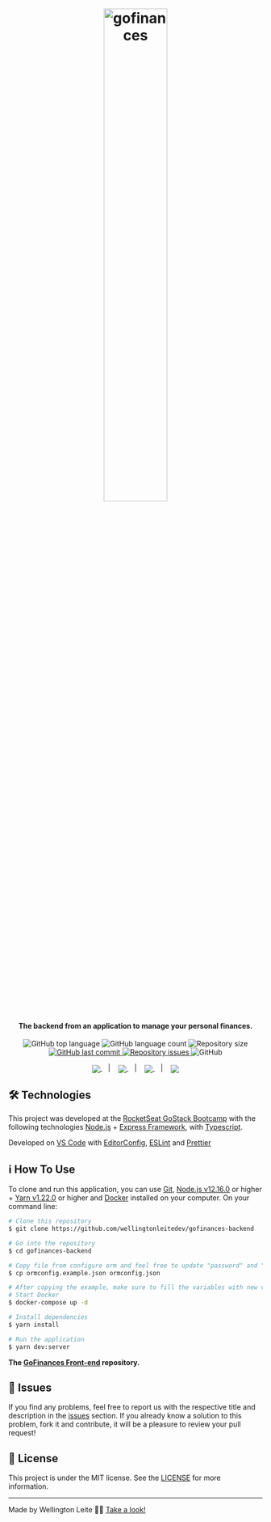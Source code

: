 <h1 align="center">
    <img width="50%" alt="gofinances" src="https://github.com/wellingtonleitedev/gofinances/blob/master/src/assets/logo.svg" />
    <br><br>
</h1>

<h4 align="center">
  The backend from an application to manage your personal finances.
</h4>
<p align="center">
  <img alt="GitHub top language" src="https://img.shields.io/github/languages/top/wellingtonleitedev/gofinances-backend.svg">

  <img alt="GitHub language count" src="https://img.shields.io/github/languages/count/wellingtonleitedev/gofinances-backend.svg">

  <img alt="Repository size" src="https://img.shields.io/github/repo-size/wellingtonleitedev/gofinances-backend.svg">
  <a href="https://github.com/wellingtonleitedev/gofinances-backend/commits/master">
    <img alt="GitHub last commit" src="https://img.shields.io/github/last-commit/wellingtonleitedev/gofinances-backend.svg">
  </a>

  <a href="https://github.com/wellingtonleitedev/gofinances-backend/issues">
    <img alt="Repository issues" src="https://img.shields.io/github/issues/wellingtonleitedev/gofinances-backend.svg">
  </a>
  
  <!--<a href="https://app.codacy.com/manual/wellingtonleitedev/gofinances-backend?utm_source=github.com&utm_medium=referral&utm_content=wellingtonleitedev/gofinances-backend&utm_campaign=Badge_Grade_Dashboard">
    <img src="https://api.codacy.com/project/badge/Grade/2a1eec01a9db4cf1ad802051ca4b9ece"/>
  </a>-->

  <img alt="GitHub" src="https://img.shields.io/github/license/wellingtonleitedev/gofinances-backend.svg">
</p>

<p align="center">
  <a href="#rocket-technologies">
    <img align="center" src="https://img.shields.io/badge/teste-Technologies-a5a5a5"/>
  </a>&nbsp;&nbsp;&nbsp;|&nbsp;&nbsp;&nbsp;
  <a href="#information_source-how-to-use">
    <img align="center" src="https://img.shields.io/badge/How_To_Use-a5a5a5"/>
  </a>&nbsp;&nbsp;&nbsp;|&nbsp;&nbsp;&nbsp;
  <a href="#bug-issues">
    <img align="center" src="https://img.shields.io/badge/Issues-a5a5a5"/>
  </a>&nbsp;&nbsp;&nbsp;|&nbsp;&nbsp;&nbsp;
  <a href="#memo-license">
    <img align="center" src="https://img.shields.io/badge/License-a5a5a5"/>
  </a>
</p>

<!--<h1 align="center">
  <img align="center" width="100%" src="https://github.com/wellingtonleitedev/gofinances/blob/master/src/assets/dashboard.png" alt="Screens Demo"/>
</h1>-->

<!--<h3 align="center">Video Demo on Loom.</h3>
<p align="center">
  <a href="https://www.loom.com/share/59246947e438438cafdf10740a3feda9">
    <img width="15%" src="https://i.pinimg.com/originals/51/c5/2c/51c52cb5156376f013275fa1f5753b7c.png" />
  </a>
</p>-->

## :hammer_and_wrench: Technologies

This project was developed at the [RocketSeat GoStack Bootcamp](https://rocketseat.com.br) with the following technologies [Node.js][nodejs] + [Express Framework][express], with [Typescript][ts].

Developed on [VS Code][vc] with [EditorConfig][vceditconfig], [ESLint][vceslint] and [Prettier][vcprettier]

## :information_source: How To Use

To clone and run this application, you can use [Git](https://git-scm.com), [Node.js v12.16.0][nodejs] or higher + [Yarn v1.22.0][yarn] or higher and [Docker](https://www.docker.com/) installed on your computer. On your command line:

```bash
# Clone this repository
$ git clone https://github.com/wellingtonleitedev/gofinances-backend

# Go into the repository
$ cd gofinances-backend

```

```bash
# Copy file from configure orm and feel free to update "password" and "database name".
$ cp ormconfig.example.json ormconfig.json

# After copying the example, make sure to fill the variables with new values in docker-compose file.
# Start Docker
$ docker-compose up -d

# Install dependencies
$ yarn install

# Run the application
$ yarn dev:server
```

**The [GoFinances Front-end](https://github.com/wellingtonleitedev/gofinances) repository.**

## :bug: Issues

If you find any problems, feel free to report us with the respective title and description in the [issues][repo-issues] section. If you already know a solution to this problem, fork it and contribute, it will be a pleasure to review your pull request!

## :memo: License

This project is under the MIT license. See the [LICENSE](https://github.com/wellingtonleitedev/gofinances-backend/blob/master/LICENSE) for more information.

---

Made by Wellington Leite 👨‍💻 [Take a look!](https://www.linkedin.com/in/wellington-leite/)

[nodejs]: https://nodejs.org/
[express]: https://expressjs.com/
[react]: https://reactjs.org/
[native]: https://reactnative.dev/
[ts]: https://www.typescriptlang.org/
[styled-components]: https://styled-components.com/
[yarn]: https://yarnpkg.com/
[vc]: https://code.visualstudio.com/
[vceditconfig]: https://marketplace.visualstudio.com/items?itemName=EditorConfig.EditorConfig
[vceslint]: https://marketplace.visualstudio.com/items?itemName=dbaeumer.vscode-eslint
[vcprettier]: https://marketplace.visualstudio.com/items?itemName=esbenp.prettier-vscode
[repo-issues]: https://github.com/wellingtonleitedev/gofinances-backend/issues
